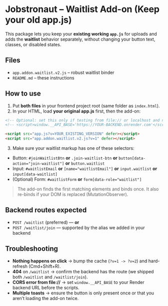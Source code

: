 # Jobstronaut – Waitlist Add-on (Keep your old app.js)

This package lets you keep your **existing working `app.js`** for uploads and adds the **waitlist** behavior separately, without changing your button text, classes, or disabled states.

## Files
- `app.addon.waitlist.v2.js` – robust waitlist binder
- `README.md` – these instructions

## How to use
1) Put **both files** in your frontend project root (same folder as `index.html`).
2) In your HTML, load **your original app.js** first, then the add-on:

```html
<!-- Optional: set this only if testing from file:// or localhost and need to hit Render -->
<!-- <script>window.__API_BASE='https://YOUR-BACKEND.onrender.com'</script> -->

<script src="app.js?v=YOUR_EXISTING_VERSION" defer></script>
<script src="app.addon.waitlist.v2.js?v=1" defer></script>
```

3) Make sure your waitlist markup has one of these selectors:
- Button: `#joinWaitlistBtn` **or** `.join-waitlist-btn` **or** `button[data-action="join-waitlist"]` **or** `button.waitlist`
- Input: `#waitlistEmail` **or** `[name="waitlistEmail"]` **or** `input.waitlist` **or** `input[data-waitlist]`
- (Optional) Form: `#waitlistForm` **or** `form[data-role="waitlist"]`

> The add-on finds the first matching elements and binds once. It also re-binds if your DOM is replaced (MutationObserver).

## Backend routes expected
- `POST /waitlist` (preferred) — **or**
- `POST /waitlist/join` — supported by the alias we added in your backend

## Troubleshooting
- **Nothing happens on click** → bump the cache (`?v=1 -> ?v=2`) and hard-refresh (Cmd+Shift+R).
- **404** on `/waitlist` → confirm the backend has the route (we shipped both `/waitlist` and `/waitlist/join`).
- **CORS error from file://** → set `window.__API_BASE` to your Render backend URL before the scripts.
- **Multiple toasts** → ensure the button is only present once or that you aren’t loading the add-on twice.

